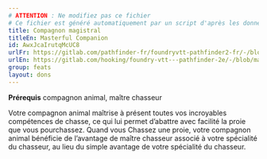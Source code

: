 ```yaml
---
# ATTENTION : Ne modifiez pas ce fichier
# Ce fichier est généré automatiquement par un script d'après les données du module Foundry VTT officiel et de sa traduction
title: Compagnon magistral
titleEn: Masterful Companion
id: AwxJcaIrutqMcUC8
urlFr: https://gitlab.com/pathfinder-fr/foundryvtt-pathfinder2-fr/-/blob/master/data/feats/AwxJcaIrutqMcUC8.htm
urlEn: https://gitlab.com/hooking/foundry-vtt---pathfinder-2e/-/blob/master/packs/data/feats.db/masterful-companion.json
group: feats
layout: dons
---
```

**Prérequis** compagnon animal, maître chasseur

Votre compagnon animal maîtrise à présent toutes vos incroyables compétences de chasse, ce qui lui permet d’abattre avec facilité la proie que vous pourchassez. Quand vous Chassez une proie, votre compagnon animal bénéficie de l’avantage de maître chasseur associé à votre spécialité du chasseur, au lieu du simple avantage de votre spécialité du chasseur.


